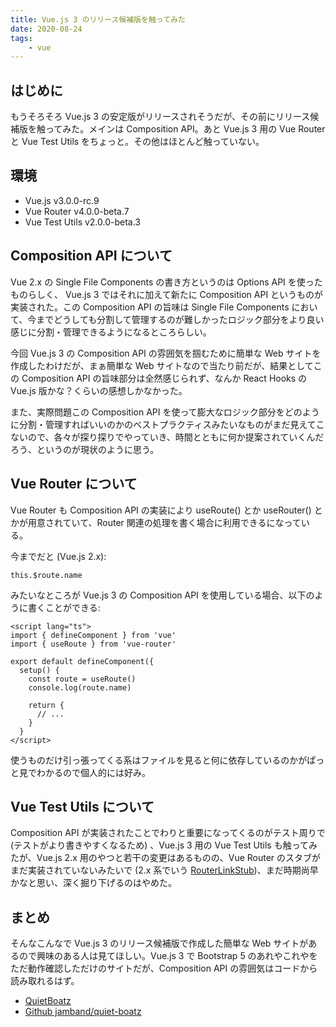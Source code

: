 ```yaml
---
title: Vue.js 3 のリリース候補版を触ってみた
date: 2020-08-24
tags:
    - vue
---
```


## はじめに

もうそろそろ Vue.js 3 の安定版がリリースされそうだが、その前にリリース候補版を触ってみた。メインは Composition API。あと Vue.js 3 用の Vue Router と Vue Test Utils をちょっと。その他はほとんど触っていない。

## 環境

- Vue.js v3.0.0-rc.9
- Vue Router v4.0.0-beta.7
- Vue Test Utils v2.0.0-beta.3

## Composition API について

Vue 2.x の Single File Components の書き方というのは Options API を使ったものらしく、 Vue.js 3 ではそれに加えて新たに Composition API というものが実装された。この Composition API の旨味は Single File Components において、今までどうしても分割して管理するのが難しかったロジック部分をより良い感じに分割・管理できるようになるところらしい。

今回 Vue.js 3 の Composition API の雰囲気を掴むために簡単な Web サイトを作成したわけだが、まぁ簡単な Web サイトなので当たり前だが、結果としてこの Composition API の旨味部分は全然感じられず、なんか React Hooks の Vue.js 版かな？くらいの感想しかなかった。

また、実際問題この Composition API を使って膨大なロジック部分をどのように分割・管理すればいいのかのベストプラクティスみたいなものがまだ見えてこないので、各々が探り探りでやっていき、時間とともに何か提案されていくんだろう、というのが現状のように思う。

## Vue Router について

Vue Router も Composition API の実装により useRoute()  とか useRouter() とかが用意されていて、Router 関連の処理を書く場合に利用できるになっている。

今までだと (Vue.js 2.x):

```vue
this.$route.name
```

みたいなところが Vue.js 3 の Composition API を使用している場合、以下のように書くことができる:

```vue
<script lang="ts">
import { defineComponent } from 'vue'
import { useRoute } from 'vue-router'

export default defineComponent({
  setup() {
    const route = useRoute()
    console.log(route.name)
    
    return {
      // ...
    }
  }
</script>
```

使うものだけ引っ張ってくる系はファイルを見ると何に依存しているのかがぱっと見でわかるので個人的には好み。

## Vue Test Utils について

Composition API が実装されたことでわりと重要になってくるのがテスト周りで (テストがより書きやすくなるため) 、Vue.js 3 用の Vue Test Utils も触ってみたが、Vue.js 2.x 用のやつと若干の変更はあるものの、Vue Router のスタブがまだ実装されていないみたいで (2.x 系でいう [RouterLinkStub](https://vue-test-utils.vuejs.org/api/components/))、まだ時期尚早かなと思い、深く掘り下げるのはやめた。

## まとめ

そんなこんなで Vue.js 3 のリリース候補版で作成した簡単な Web サイトがあるので興味のある人は見てほしい。Vue.js 3 で Bootstrap 5 のあれやこれやをただ動作確認しただけのサイトだが、Composition API の雰囲気はコードから読み取れるはず。

- [QuietBoatz](https://quiet-boatz.netlify.app/)
- [Github jamband/quiet-boatz](https://github.com/jamband/quiet-boatz)